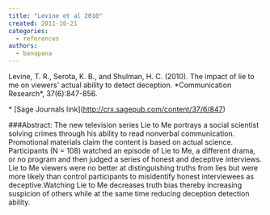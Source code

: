 ```yaml
---
title: "Levine et al 2010"
created: 2011-10-21
categories: 
  - references
authors: 
  - banapana
---
```


Levine, T. R., Serota, K. B., and Shulman, H. C. (2010). The impact of lie to me on viewers' actual ability to detect deception. \*Communication Research\*, 37(6):847-856.

\* \[Sage Journals link\](http://crx.sagepub.com/content/37/6/847)

###Abstract: The new television series Lie to Me portrays a social scientist solving crimes through his ability to read nonverbal communication. Promotional materials claim the content is based on actual science. Participants (N = 108) watched an episode of Lie to Me, a different drama, or no program and then judged a series of honest and deceptive interviews. Lie to Me viewers were no better at distinguishing truths from lies but were more likely than control participants to misidentify honest interviewees as deceptive.Watching Lie to Me decreases truth bias thereby increasing suspicion of others while at the same time reducing deception detection ability.
